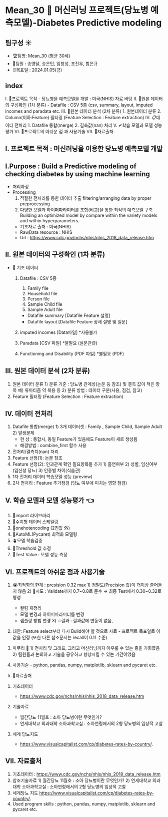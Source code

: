 # Mean_30 🤖 머신러닝 프로젝트(당뇨병 예측모델)-Diabetes Predictive modeling

## 팀구성 :sunny:
  * 🏆팀명: Mean_30 (평균 30세)
  * 👥팀원 : 송영달, 송은민, 임창성, 조진우, 함은규
  * ⏰목표일 : 2024.01.05(금)

## index
  Ⅰ. 🏁프로젝트 목적 
    - 당뇨병을 예측모델을 개발 : 미국(NHIS) 자료 바탕
  Ⅱ. 📑원본 데이터의 구성확인 (1차 분류) 
    - Datafile : CSV 5종 (csv, summary, layout, imputed incomes and paradata etc.
  Ⅲ. 📑원본 데이터 분석 (2차 분류)
    1. 원본데이터 분류 
    2. Column(이하:Feature) 필터링 (Feature Selection : Feature extraction) 
  Ⅳ. 📋데이터 전처리 
    1. Datafile 통합(merge)
    2. 결측값(nan) 처리 
  Ⅴ. ✔학습 모델과 모델 성능평가
  Ⅵ. 🚨프로젝트의 아쉬운 점 과 사용기술
  Ⅶ. 📶자료출처

## Ⅰ. 프로젝트 목적 : 머신러닝을 이용한 당뇨병 예측모델 개발
## Ⅰ.Purpose : Build a Predictive modeling of checking diabetes by using machine learning
  * 처리과정
  * Processing
    1) 적절한 전처리를 통한 데이터 추출
       filtering/arranging data by proper preprocessing
    2) 다양한 모델과 하이퍼파라미터를 조합(비교)을 통한 최적의 예측모델 구축
       Building an optimized model by compare within the variety models and within hyperparameters.
    - 기초자료 출처 : 미국(NHIS)
    - RawData resource : NHIS
    - Url : https://www.cdc.gov/nchs/nhis/nhis_2018_data_release.htm

## Ⅱ. 원본 데이터의 구성확인 (1차 분류) 
* 📑 기초 데이터
  1. Datafile : CSV 5종
      1) Family file
      2) Household file
      3) Person file
      4) Sample Child file
      5) Sample Adult file
      - Datafile summary               [Datafile Feature 설명]
      - Datafile layout                   [Datafile Feature 상세 설명 및 질문]

  2. imputed incomes                  [Data파일]  *사용불가
  3. Paradata                             [CSV 파일]  *불필요 (설문관련)
  4. Functioning and Disability       [PDF 파일]  *불필요 (PDF)

## Ⅲ. 원본 데이터 분석 (2차 분류)
  1. 원본 데이터 분류
    1) 분류 기준 : 당뇨병 관계성(논문 등 참조) 및 결측 값이 적은 항목
     예) 류마티즘 약 복용 등
    2) 분류 방법 : 데이터 구분(사용, 점검, 참고)
  2. Feature 필터링 (Feature Selection : Feature extraction)   

## Ⅳ. 데이터 전처리
  1. Datafile 통합(merge) 
    1) 3개 데이터셋 : Family , Sample Child, Sample Adult
    2) 발생문제
       - 현      상 : 통합시, 동일 Feature가 있음에도 Feature이 새로 생성됨
       - 해결방법 : combine_first 함수 사용 
  2. 전처리/결측치(nan) 처리
  3. Feature 선정(1): 논문 참조
  4. Feature 선정(2): 인과관계 확인 필요항목들 추가
    1) 흡연여부 
    2) 성별, 임신여부(임신성 당뇨)
    3) 인종별 차이(식습관)
  5. 1차 전처리 데이터 학습모델 성능 (preview)
  6. 2차 전처리 : Feature 추가점검 (당뇨 여부에 미치는 영향 점검)

## Ⅴ. 학습 모델과 모델 성능평가 :point_left:
  1. 🌱import 라이브러리 
  2. 🌱수치형 데이터 스케일링
  3. 🌿onehotencoding (2진값 外)
  4. 🌿AutoML(Pycaret) 최적화 모델링
  5. 🪴모델 학습검증
  6. 🌲Threshold 값 추정
  7. 🍎Test Value : 모델 성능 측정

    
## Ⅵ. 프로젝트의 아쉬운 점과 사용기술
  1. 😭최적화의 한계 : presision 0.32 max 
    1) 정밀도(Precision 값)이 더이상 줄어들지 않음
    2) 💪시도  :  Validate까지 0.7~0.8로 준수 → 최종 Test에서 0.30~0.32로 형성
        - 컬럼 재정리
        - 모델 변경과 하이퍼파라미터를 변경 
        - 샘플링 방법 변경
    3) :collision:결과 : 결과값에 변동이 없음, 

  2. 대안: Feature select부터 다시 Bulid해야 할 것으로 사료
    - 프로젝트 목표일로 이 값을 인정 (또한 다른 참조문서는 recall이 0.11 수준)

  3. 마무리 :pray:
    1) 전처리 및 그래프, 그리고 머신러닝까지 아우룰 수 있는 좋을 기회였음
    2) 팀원들과 논의하고 기술을 공유하고 향상시킬 수 있는 기간이었음

  4. 사용기술
    - python, pandas, numpy, matplotlib, sklearn and pycaret etc.

  5. 💬자료출처 
   1) 기초데이터
       - https://www.cdc.gov/nchs/nhis/nhis_2018_data_release.htm

   2) 기술자료
       - 월간당뇨 11월호 :  소아 당뇨병이란 무엇인가? 
       - 연세대학교 의과대학 소아과학교실 : 소아연령에서의 2형 당뇨병의 임상적 고찰

   3) 세계 당뇨지도 
       - https://www.visualcapitalist.com/cp/diabetes-rates-by-country/. 


## Ⅶ. 자료출처
  1. 기초데이터 :  https://www.cdc.gov/nchs/nhis/nhis_2018_data_release.htm
  2. 참조기술자료
    1) 월간당뇨 11월호 :  소아 당뇨병이란 무엇인가?
    2) 연세대학교 의과대학 소아과학교실 : 소아연령에서의 2형 당뇨병의 임상적 고찰
  3. 세계당뇨 지도 
    https://www.visualcapitalist.com/cp/diabetes-rates-by-country/. 
  4. Used program skills : python, pandas, numpy, matplotlib, sklearn and pycaret etc.




